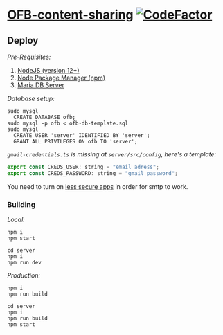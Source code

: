 # [OFB-content-sharing](https://cotearthur.github.io/OFB-content-sharing/) [![CodeFactor](https://www.codefactor.io/repository/github/cotearthur/ofb-content-sharing/badge?s=c4b62f1996e51f19b3acddfa33865084ff6b238b)](https://www.codefactor.io/repository/github/cotearthur/ofb-content-sharing)

## Deploy
_Pre-Requisites:_
1. [NodeJS (version 12+)](https://nodejs.org/en/)
2. [Node Package Manager (npm)](https://www.npmjs.com/)
3. [Maria DB Server](https://mariadb.org/)

_Database setup:_

    sudo mysql
      CREATE DATABASE ofb;
    sudo mysql -p ofb < ofb-db-template.sql
    sudo mysql
      CREATE USER 'server' IDENTIFIED BY 'server';
      GRANT ALL PRIVILEGES ON ofb TO 'server';    
      
_`gmail-credentials.ts` is missing at `server/src/config`, here's a template:_

```javascript
export const CREDS_USER: string = "email adress";
export const CREDS_PASSWORD: string = "gmail password";
```
You need to turn on [less secure apps](https://myaccount.google.com/lesssecureapps) in order for smtp to work.

### Building

_Local:_

    npm i
    npm start
    
    cd server
    npm i
    npm run dev
    
_Production:_

    npm i
    npm run build

    cd server
    npm i
    npm run build
    npm start
